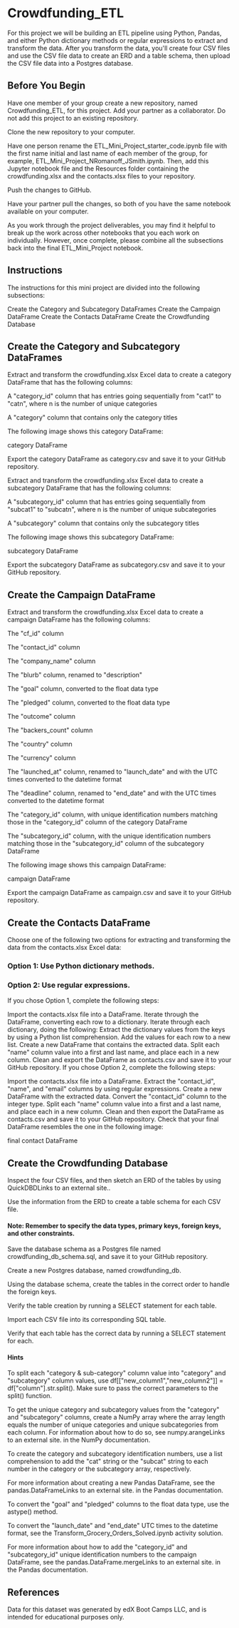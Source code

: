 # Crowdfunding_ETL
For this project we will be building an ETL pipeline using Python, Pandas, and either Python dictionary methods or regular expressions to extract and transform the data. After you transform the data, you'll create four CSV files and use the CSV file data to create an ERD and a table schema, then upload the CSV file data into a Postgres database.
## Before You Begin
Have one member of your group create a new repository, named Crowdfunding_ETL, for this project. Add your partner as a collaborator. Do not add this project to an existing repository.

Clone the new repository to your computer.

Have one person rename the ETL_Mini_Project_starter_code.ipynb file with the first name initial and last name of each member of the group, for example, ETL_Mini_Project_NRomanoff_JSmith.ipynb. Then, add this Jupyter notebook file and the Resources folder containing the crowdfunding.xlsx and the contacts.xlsx files to your repository.

Push the changes to GitHub.

Have your partner pull the changes, so both of you have the same notebook available on your computer.

As you work through the project deliverables, you may find it helpful to break up the work across other notebooks that you each work on individually. However, once complete, please combine all the subsections back into the final ETL_Mini_Project notebook.

## Instructions
The instructions for this mini project are divided into the following subsections:

Create the Category and Subcategory DataFrames
Create the Campaign DataFrame
Create the Contacts DataFrame
Create the Crowdfunding Database

## Create the Category and Subcategory DataFrames
Extract and transform the crowdfunding.xlsx Excel data to create a category DataFrame that has the following columns:

A "category_id" column that has entries going sequentially from "cat1" to "catn", where n is the number of unique categories

A "category" column that contains only the category titles

The following image shows this category DataFrame:

category DataFrame

Export the category DataFrame as category.csv and save it to your GitHub repository.

Extract and transform the crowdfunding.xlsx Excel data to create a subcategory DataFrame that has the following columns:

A "subcategory_id" column that has entries going sequentially from "subcat1" to "subcatn", where n is the number of unique subcategories

A "subcategory" column that contains only the subcategory titles

The following image shows this subcategory DataFrame:

subcategory DataFrame

Export the subcategory DataFrame as subcategory.csv and save it to your GitHub repository.

## Create the Campaign DataFrame
Extract and transform the crowdfunding.xlsx Excel data to create a campaign DataFrame has the following columns:

The "cf_id" column

The "contact_id" column

The "company_name" column

The "blurb" column, renamed to "description"

The "goal" column, converted to the float data type

The "pledged" column, converted to the float data type

The "outcome" column

The "backers_count" column

The "country" column

The "currency" column

The "launched_at" column, renamed to "launch_date" and with the UTC times converted to the datetime format

The "deadline" column, renamed to "end_date" and with the UTC times converted to the datetime format

The "category_id" column, with unique identification numbers matching those in the "category_id" column of the category DataFrame

The "subcategory_id" column, with the unique identification numbers matching those in the "subcategory_id" column of the subcategory DataFrame

The following image shows this campaign DataFrame:

campaign DataFrame

Export the campaign DataFrame as campaign.csv and save it to your GitHub repository.

## Create the Contacts DataFrame
Choose one of the following two options for extracting and transforming the data from the contacts.xlsx Excel data:

### Option 1: Use Python dictionary methods.

### Option 2: Use regular expressions.

If you chose Option 1, complete the following steps:

Import the contacts.xlsx file into a DataFrame.
Iterate through the DataFrame, converting each row to a dictionary.
Iterate through each dictionary, doing the following:
Extract the dictionary values from the keys by using a Python list comprehension.
Add the values for each row to a new list.
Create a new DataFrame that contains the extracted data.
Split each "name" column value into a first and last name, and place each in a new column.
Clean and export the DataFrame as contacts.csv and save it to your GitHub repository.
If you chose Option 2, complete the following steps:

Import the contacts.xlsx file into a DataFrame.
Extract the "contact_id", "name", and "email" columns by using regular expressions.
Create a new DataFrame with the extracted data.
Convert the "contact_id" column to the integer type.
Split each "name" column value into a first and a last name, and place each in a new column.
Clean and then export the DataFrame as contacts.csv and save it to your GitHub repository.
Check that your final DataFrame resembles the one in the following image:

final contact DataFrame

## Create the Crowdfunding Database
Inspect the four CSV files, and then sketch an ERD of the tables by using QuickDBDLinks to an external site..

Use the information from the ERD to create a table schema for each CSV file.

#### Note: Remember to specify the data types, primary keys, foreign keys, and other constraints.

Save the database schema as a Postgres file named crowdfunding_db_schema.sql, and save it to your GitHub repository.

Create a new Postgres database, named crowdfunding_db.

Using the database schema, create the tables in the correct order to handle the foreign keys.

Verify the table creation by running a SELECT statement for each table.

Import each CSV file into its corresponding SQL table.

Verify that each table has the correct data by running a SELECT statement for each.

#### Hints
To split each "category & sub-category" column value into "category" and "subcategory" column values, use df[["new_column1","new_column2"]] = df["column"].str.split(). Make sure to pass the correct parameters to the split() function.

To get the unique category and subcategory values from the "category" and "subcategory" columns, create a NumPy array where the array length equals the number of unique categories and unique subcategories from each column. For information about how to do so, see numpy.arangeLinks to an external site. in the NumPy documentation.

To create the category and subcategory identification numbers, use a list comprehension to add the "cat" string or the "subcat" string to each number in the category or the subcategory array, respectively.

For more information about creating a new Pandas DataFrame, see the pandas.DataFrameLinks to an external site. in the Pandas documentation.

To convert the "goal" and "pledged" columns to the float data type, use the astype() method.

To convert the "launch_date" and "end_date" UTC times to the datetime format, see the Transform_Grocery_Orders_Solved.ipynb activity solution.

For more information about how to add the "category_id" and "subcategory_id" unique identification numbers to the campaign DataFrame, see the pandas.DataFrame.mergeLinks to an external site. in the Pandas documentation.

## References
Data for this dataset was generated by edX Boot Camps LLC, and is intended for educational purposes only.